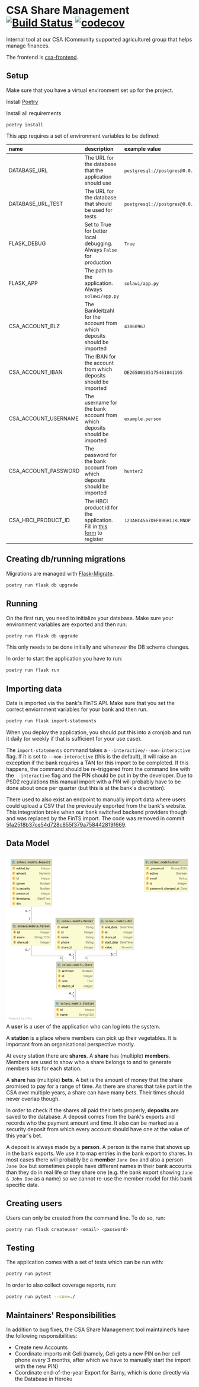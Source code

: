 # CSA Share Management [![Build Status](https://travis-ci.org/k-nut/csa-share-management.svg?branch=master)](https://travis-ci.org/k-nut/csa-share-management) [![codecov](https://codecov.io/gh/k-nut/csa-share-management/branch/master/graph/badge.svg)](https://codecov.io/gh/k-nut/csa-share-management)

Internal tool at our CSA (Community supported agriculture) group that helps manage finances.

The frontend is [csa-frontend](https://github.com/k-nut/csa-frontend).

## Setup
Make sure that you have a virtual environment set up for the project.

Install [Poetry](https://python-poetry.org/docs/master/#installing-with-the-official-installer)

Install all requirements 
```
poetry install
```

This app requires a set of environment variables to be defined:

| name                 | description                                                                 | example value                                  |
|:---------------------|:----------------------------------------------------------------------------|:-----------------------------------------------|
| DATABASE_URL         | The URL for the database that the application should use                    | `postgresql://postgres@0.0.0.0:5432/solawi`      |
| DATABASE_URL_TEST    | The URL for the database that should be used for tests                      | `postgresql://postgres@0.0.0.0:5432/test_solawi` |
| FLASK_DEBUG          | Set to True for better local debugging. Always `False` for production       | `True `                                        |
| FLASK_APP            | The path to the application. Always `solawi/app.py`                         | `solawi/app.py `                               |
| CSA_ACCOUNT_BLZ      | The Bankleitzahl for the account from which deposits should be imported     | `43060967 `                                    |
| CSA_ACCOUNT_IBAN     | The IBAN for the account from which deposits should be imported             | `DE26500105175461841195`                       |
| CSA_ACCOUNT_USERNAME | The username for the bank account from which deposits should be imported    | `example.person `                              |
| CSA_ACCOUNT_PASSWORD | The password for the bank account from which deposits should be imported    | `hunter2`                                      |
| CSA_HBCI_PRODUCT_ID  | The HBCI product id for the application. Fill in [this form](1) to register | `123ABC4567DEF89GHIJKLMNOP`                    |

## Creating db/running migrations
Migrations are managed with [Flask-Migrate](https://flask-migrate.readthedocs.io/en/latest/). 
```bash
poetry run flask db upgrade
```

## Running
On the first run, you need to initialize your database. Make sure your environment variables are exported and then run:
```bash
poetry run flask db upgrade
```
This  only needs to be done initially and whenever the DB schema changes. 

In order to start the application you have to run:
```bash
poetry run flask run
```

## Importing data
Data is imported via the bank's FinTS API. Make sure that you set the correct enviornment
variables for your bank and then run.
```bash
poetry run flask import-statements
```
When you deploy the application, you should put this into a cronjob and run it 
daily (or weekly if that is sufficient for your use case).

The `import-statements` command takes a `--interactive/--non-interactive` flag. If it is set to `--non-interactive`
(this is the default), it will raise an exception if the bank requires a TAN for this import to be completed. If this
happens, the command should be re-triggered from the command line with the `--interactive` flag and the PIN should be
put in by the developer. Due to PSD2 regulations this manual import with a PIN will probably have to be done about
once per quarter (but this is at the bank's discretion).

There used to also exist an endpoint to manually import data where users could upload a CSV that the previously
exported from the bank's website. This integration broke when our bank switched backend providers though
and was replaced by the FinTS import. The code was removed in commit [5fa2518b37ce54d728c855f379a758442819f669](https://github.com/k-nut/csa-share-management/commit/5fa2518b37ce54d728c855f379a758442819f669).

## Data Model
![data model graph](./db-structure.png)
A **user** is a user of the application who can log into the system.

A **station** is a place where members can pick up their vegetables. It is important from an organisational perspective mostly.

At every station there are **shares**. A **share** has (multiple) **members**. Members are used to show who a share 
belongs to and to generate members lists for each station. 

A **share** has (multiple) **bets**. A bet is the amount of money that the share promised to pay for a range of time.
As there are shares that take part in the CSA over multiple years, a share can have many bets. Their times should never
overlap though. 

In order to check if the shares all paid their bets properly, **deposits** are saved to the database. A deposit comes
from the bank's exports and records who the payment amount and time. It also can be marked as a security deposit from
which every account should have one at the value of this year's bet.

A deposit is always made by a **person**. A person is the name that shows up in the bank exports. We use it to map entries
in the bank export to shares. In most cases there will probably be a **member** `Jane Doe` and also a person `Jane Doe` 
but sometimes people have different names in their bank accounts than they do in real life or they share one (e.g. the
bank export showing `Jane & John Doe` as a name) so we cannot re-use the member model for this bank specific data.

## Creating users
Users can only be created from the command line. To do so, run:
```bash
poetry run flask createuser <email> <password>
```


## Testing
The application comes with a set of tests which can be run with:
```bash
poetry run pytest
```
In order to also collect coverage reports, run:
```bash
poetry run pytest --cov=./
```

[1]: https://www.hbci-zka.de/register/prod_register.htm

## Maintainers' Responsibilities 
In addition to bug fixes, the CSA Share Management tool maintainer/s have the following responsibilities: 
- Create new Accounts 
- Coordinate imports mit Geli (namely, Geli gets a new PIN on her cell phone every 3 months, after which we have to manually start the import with the new PIN)
- Coordinate end-of-the-year Export for Barny, which is done directly via the Database in Heroku
